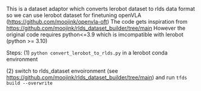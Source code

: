 This is a dataset adaptor which converts lerobot dataset to rlds data format so we can use lerobot dataset for finetuning openVLA (https://github.com/moojink/openvla-oft)
The code gets inspiration from https://github.com/moojink/rlds_dataset_builder/tree/main
However the original code requires python<=3.9 which is imcompatible with lerobot (python >= 3.10)

Steps: 
(1) `python convert_lerobot_to_rlds.py` in a lerobot conda environment 

(2) switch to rlds_dataset envoironment (see https://github.com/moojink/rlds_dataset_builder/tree/main) and run `tfds build --overwrite`

